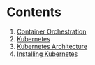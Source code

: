 # Contents
1. [Container Orchestration](ch1/README.md)
2. [Kubernetes](ch2/README.md)
3. [Kubernetes Architecture](ch3/README.md)
4. [Installing Kubernetes](ch4/README.md)